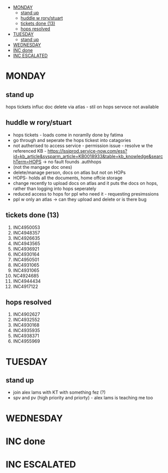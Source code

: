 
- [MONDAY](#monday)
  - [stand up](#stand-up)
  - [huddle w rory/stuart](#huddle-w-rorystuart)
  - [tickets done (13)](#tickets-done-13)
  - [hops resolved](#hops-resolved)
- [TUESDAY](#tuesday)
  - [stand up](#stand-up-1)
- [WEDNESDAY](#wednesday)
- [INC done](#inc-done)
- [INC ESCALATED](#inc-escalated)

# MONDAY 

## stand up
hops tickets influc
doc delete via atlas - stil on hops 
servoce not available 

## huddle w rory/stuart
- hops tickets - loads come in noramlly done by fatima
- go through and seperate the hops tickest into catagories 
- not autherised to access service - permission issue - resolve w the referenced KB - https://lssiprod.service-now.com/ess?id=kb_article&sysparm_article=KB0018933&table=kb_knowledge&searchTerm=HOPS -> no fault founds .authhops
- (not the mangage doc ones)
- delete/manage person, docs on atlas but not on HOPs
- HOPS- holds all the documents, home offcie storage 
- change recently to upload docs on atlas and it puts the docs on hops, rather than logging into hops seperately
- reduced access to hops for ppl who need it - requesting presimssions
- ppl w only an atlas -> can they upload and delete or is there bug


## tickets done (13)
1. INC4950053
2. INC4948357
3. INC4926635
4. INC4943565
5. INC4936921
6. INC4930164
7. INC4950501
8. INC4931065
9. INC4931065
10. NC4924685
11. INC4944434
12. INC4917122


## hops resolved 
1. INC4902627
2. INC4932552
3. INC4930168
4. INC4935935
5. INC4938371
6. INC4955969

# TUESDAY 

## stand up
- join alex lams with KT with something fez (?)
- spv and pv (high priority and priorty) - alex lams is teaching me too

# WEDNESDAY 

# INC done 


# INC ESCALATED




